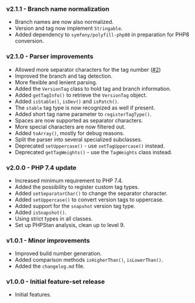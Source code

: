 ### v2.1.1 - Branch name normalization
- Branch names are now also normalized.
- Version and tag now implement `Stringable`.
- Added dependency to `symfony/polyfill-php80` in preparation for PHP8 conversion.

### v2.1.0 - Parser improvements
- Allowed more separator characters for the tag number ([#2](https://github.com/Mistralys/version-parser/issues/2))
- Improved the branch and tag detection.
- More flexible and lenient parsing.
- Added the `VersionTag` class to hold tag and branch information.
- Added `getTagInfo()` to retrieve the `VersionTag` object.
- Added `isStable()`, `isDev()` and `isPatch()`.
- The `stable` tag type is now recognized as well if present.
- Added short tag name parameter to `registerTagType()`.
- Spaces are now supported as separator characters.
- More special characters are now filtered out.
- Added `toArray()`, mostly for debug reasons.
- Split the parser into several specialized subclasses.
- Deprecated `setUppercase()` - use `setTagUppercase()` instead.
- Deprecated `getTagWeights()` - use the `TagWeights` class instead.

### v2.0.0 - PHP 7.4 update
- Increased minimum requirement to PHP 7.4.
- Added the possibility to register custom tag types.
- Added `setSeparatorChar()` to change the separator character.
- Added `setUppercase()` to convert version tags to uppercase.
- Added support for the `snapshot` version tag type.
- Added `isSnapshot()`.
- Using strict types in all classes.
- Set up PHPStan analysis, clean up to level 9.

### v1.0.1 - Minor improvements
- Improved build number generation.
- Added comparison methods `isHigherThan()`, `isLowerThan()`.
- Added the `changelog.md` file.

### v1.0.0 - Initial feature-set release
- Initial features.
